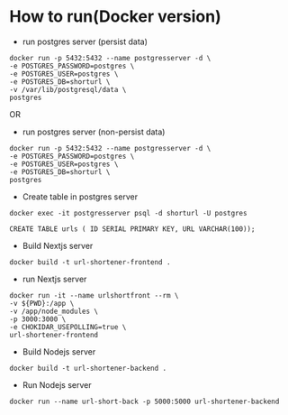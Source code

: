 # How to run(Docker version)

- run postgres server
  (persist data)

```
docker run -p 5432:5432 --name postgresserver -d \
-e POSTGRES_PASSWORD=postgres \
-e POSTGRES_USER=postgres \
-e POSTGRES_DB=shorturl \
-v /var/lib/postgresql/data \
postgres
```

OR

- run postgres server
  (non-persist data)

```
docker run -p 5432:5432 --name postgresserver -d \
-e POSTGRES_PASSWORD=postgres \
-e POSTGRES_USER=postgres \
-e POSTGRES_DB=shorturl \
postgres
```

- Create table in postgres server

```
docker exec -it postgresserver psql -d shorturl -U postgres
```

```
CREATE TABLE urls ( ID SERIAL PRIMARY KEY, URL VARCHAR(100));
```

- Build Nextjs server

```
docker build -t url-shortener-frontend .
```

- run Nextjs server

```
docker run -it --name urlshortfront --rm \
-v ${PWD}:/app \
-v /app/node_modules \
-p 3000:3000 \
-e CHOKIDAR_USEPOLLING=true \
url-shortener-frontend
```

- Build Nodejs server

```
docker build -t url-shortener-backend .
```

- Run Nodejs server

```
docker run --name url-short-back -p 5000:5000 url-shortener-backend
```

